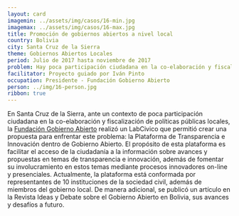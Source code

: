 ```yaml
---
layout: card
imagemin: ../assets/img/casos/16-min.jpg
imagemax: ../assets/img/casos/16-max.jpg
title: Promoción de gobiernos abiertos a nivel local
country: Bolivia
city: Santa Cruz de la Sierra
theme: Gobiernos Abiertos Locales
period: Julio de 2017 hasta noviembre de 2017
problem: Hay poca participación ciudadana en la co-elaboración y fiscalización de políticas públicas a nivel local (Santa Cruz)
facilitator: Proyecto guiado por Iván Pinto
occupation: Presidente - Fundación Gobierno Abierto
person: ../img/16-person.jpg
ribbon: true
---
```


En Santa Cruz de la Sierra, ante un contexto de poca participación ciudadana en la co-elaboración y fiscalización de políticas públicas locales, la [Fundación Gobierno Abierto](http://gobiernoabierto.com.bo/) realizó un LabCivico que permitió crear una propuesta para enfrentar este problema: la Plataforma de Transparencia e Innovación dentro de Gobierno Abierto. El propósito de esta plataforma es facilitar el acceso de la ciudadanía a la información sobre avances y propuestas en temas de transparencia e innovación, además de fomentar su involucramiento en estos temas mediante procesos innovadores on-line y presenciales. Actualmente, la plataforma está conformada por representantes de 10 instituciones de la sociedad civil, además de miembros del gobierno local. De manera adicional, se publicó un artículo en la Revista Ideas y Debate sobre el Gobierno Abierto en Bolivia, sus avances y desafíos a futuro.                          
